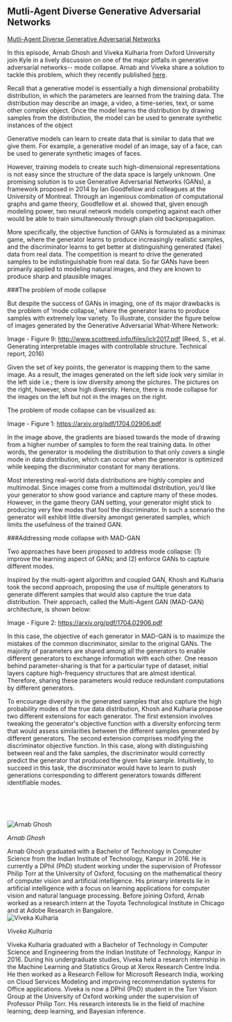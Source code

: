 ## Mutli-Agent Diverse Generative Adversarial Networks

[Mutli-Agent Diverse Generative Adversarial Networks](https://arxiv.org/pdf/1704.02906.pdf)

In this episode, Arnab Ghosh and Viveka Kulharia from Oxford University join Kyle in a lively discussion on one of the major pitfalls in generative adversarial networks-- mode collapse. Arnab and Viveka share a solution to tackle this problem, which they recently published [here](https://arxiv.org/pdf/1704.02906.pdf).

Recall that a generative model is essentially a high dimensional probability distribution, in which the parameters are learned from the training data. The distribution may describe an image, a video, a time-series, text, or some other complex object. Once the model learns the distribution by drawing samples from the distribution, the model can be used to generate synthetic instances of the object

Generative models can learn to create data that is similar to data that we give them. For example, a generative model of an image, say of a face, can be used to generate synthetic images of faces. 

However, training models to create such high-dimensional representations is not easy since the structure of the data space is largely unknown. One promising solution is to use Generative Adversarial Networks (GANs), a framework proposed in 2014 by Ian Goodfellow and colleagues at the University of Montreal. Through an ingenious combination of computational graphs and game theory, Goodfellow et al. showed that, given enough modeling power, two neural network models competing against each other would be able to train simultaneously through plain old backpropagation. 

More specifically, the objective function of GANs is formulated as a minimax game, where the generator learns to produce increasingly realistic samples, and the discriminator learns to get better at distinguishing generated (fake) data from real data. The competition is meant to drive the generated samples to be indistinguishable from real data. So far GANs have been primarily applied to modeling natural images, and they are known to produce sharp and plausible images. 

###The problem of mode collapse

But despite the success of GANs in imaging, one of its major drawbacks is the problem of ‘mode collapse,’ where the generator learns to produce samples with extremely low variety. To illustrate, consider the figure below of images generated by the Generative Adversarial What-Where Network:

Image - Figure 9: http://www.scottreed.info/files/iclr2017.pdf
(Reed, S., et al. Generating interpretable images with controllable structure. Technical report, 2016)

Given the set of key points, the generator is mapping them to the same image. As a result, the images generated on the left side look very similar in the left side i.e.; there is low diversity among the pictures. The pictures on the right, however, show high diversity. Hence, there is mode collapse for the images on the left but not in the images on the right. 

The problem of mode collapse can be visualized as: 

Image - Figure 1: https://arxiv.org/pdf/1704.02906.pdf

In the image above, the gradients are biased towards the mode of drawing from a higher number of samples to form the real training data. In other words, the generator is modeling the distribution to that only covers a single mode in data distribution, which can occur when the generator is optimized while keeping the discriminator constant for many iterations.

Most interesting real-world data distributions are highly complex and multimodal.  Since images come from a multimodal distribution, you’d like your generator to show good variance and capture many of these modes. However, in the game theory GAN setting, your generator might stick to producing very few modes that fool the discriminator. In such a scenario the generator will exhibit little diversity amongst generated samples, which limits the usefulness of the trained GAN. 

###Addressing mode collapse with MAD-GAN

Two approaches have been proposed to address mode collapse: (1) improve the learning aspect of GANs; and (2) enforce GANs to capture different modes.

Inspired by the multi-agent algorithm and coupled GAN, Khosh and Kulharia took the second approach, proposing the use of multiple generators to generate different samples that would also capture the true data distribution.  Their approach, called the Multi-Agent GAN (MAD-GAN) architecture,  is shown below:

Image - Figure 2: https://arxiv.org/pdf/1704.02906.pdf

In this case, the objective of each generator in MAD-GAN is to maximize the mistakes of the common discriminator, similar to the original GANs. The majority of parameters are shared among all the generators to enable different generators to exchange information with each other. One reason behind parameter-sharing is that for a particular type of dataset, initial layers capture high-frequency structures that are almost identical. Therefore, sharing these parameters would reduce redundant computations by different generators. 

To encourage diversity in the generated samples that also capture the high probability modes of the true data distribution, Khosh and Kulharia propose two different extensions for each generator. The first extension involves tweaking the generator's objective function with a diversity enforcing term that would assess similarities between the different samples generated by different generators. The second extension comprises modifying the discriminator objective function. In this case, along with distinguishing between real and the fake samples, the discriminator would correctly predict the generator that produced the given fake sample. Intuitively, to succeed in this task, the discriminator would have to learn to push generations corresponding to different generators towards different identifiable modes.



<br/><br/><br/>

<div class="row">
	<div class="col-xs-12 col-sm-3">
		<img alt="Arnab Ghosh" src="src-mutli-agent-diverse-generative-adversarial-networks/arnab-ghosh.jpg" />
		<br/>
		<p><i>Arnab Ghosh</i></p>
	</div>
	<div class="col-xs-12 col-sm-9">
		Arnab Ghosh graduated with a Bachelor of Technology in Computer Science from the Indian Institute of Technology, Kanpur in 2016. He is currently a DPhil (PhD) student working under the supervision of  Professor Philip Torr at the University of Oxford, focusing on the mathematical theory of computer vision and artificial intelligence. His primary interests lie in artificial intelligence with a focus on learning applications for computer vision and natural language processing. Before joining Oxford, Arnab worked as a research intern at the Toyota Technological Institute in Chicago and at Adobe Research in Bangalore.
	</div>
</div>

<div class="row">
	<div class="col-xs-12 col-sm-3">
		<img alt="Viveka Kulharia" src="src-mutli-agent-diverse-generative-adversarial-networks/viveka-kulharia.jpg" />
		<br/>
		<p><i>Viveka Kulharia</i></p>
	</div>
	<div class="col-xs-12 col-sm-9">
		Viveka Kulharia graduated with a Bachelor of Technology in Computer Science and Engineering from the Indian Institute of Technology, Kanpur in 2016. During his undergraduate studies, Viveka held a research internship in the Machine Learning and Statistics Group at Xerox Research Centre India. He then worked as a Research Fellow for Microsoft Research India, working on Cloud Services Modeling and improving recommendation systems for Office applications. Viveka is now a DPhil (PhD) student in the Torr Vision Group at the University of Oxford working under the supervision of Professor Philip Torr. His research interests lie in the field of machine learning, deep learning, and Bayesian inference.
	</div>
</div>

<div class="clear" />

